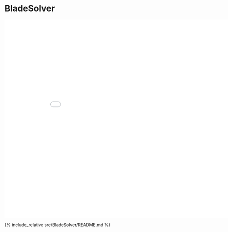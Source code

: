 # BladeSolver

<iframe id="BladeSolver" src="./src/BladeSolver/index.html" style="width: 900px; height: 650px;overflow-y:auto;" frameborder="0" marginwidth="0" marginheight="0">
</iframe>	

{% include_relative src/BladeSolver/README.md %}

